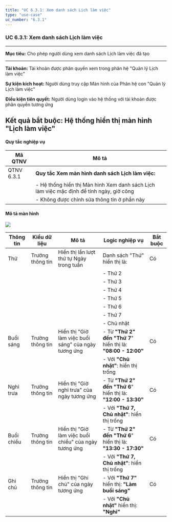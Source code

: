 ```yaml
---
title: "UC 6.3.1: Xem danh sách Lịch làm việc"
type: "use-case"
uc_number: "6.3.1"
---
```


### UC 6.3.1: Xem danh sách Lịch làm việc

  ---------------------------------------------------------------------------------------------------
  **Mục tiêu:**               Cho phép người dùng xem danh sách Lịch làm việc đã tạo
  --------------------------- -----------------------------------------------------------------------
  **Tài khoản:**              Tài khoản được phân quyền xem trong phân hệ "Quản lý Lịch làm việc"

  **Sự kiện kích hoạt:**      Người dùng truy cập Màn hình của Phân hệ con "Quản lý Lịch làm việc"

  **Điều kiện tiên quyết:**   Người dùng login vào hệ thống với tài khoản được phân quyền tương ứng

  **Kết quả bắt buộc:**       Hệ thống hiển thị màn hình "Lịch làm việc"
  ---------------------------------------------------------------------------------------------------

#### Quy tắc nghiệp vụ

| **Mã QTNV** | **Mô tả** |
| --- | --- |
| QTNV 6.3.1 | **Quy tắc Xem màn hình danh sách Lịch làm việc:** |
|  | - Hệ thống hiển thị Màn hình Xem danh sách Lịch làm việc mặc định để tính ngày, giờ công |
|  | - Không được chỉnh sửa thông tin ở phần này |

#### Mô tả màn hình

![](media/image77.png)

| **Thông tin** | **Kiểu dữ liệu** | **Mô tả** | **Logic nghiệp vụ** | **Bắt buộc** |
| --- | --- | --- | --- | --- |
| Thứ | Trường thông tin | Hiển thị lần lượt thứ tự Ngày trong tuần | Danh sách "Thứ" hiển thị là: | Có |
|  |  |  | - Thứ 2 |  |
|  |  |  | - Thứ 3 |  |
|  |  |  | - Thứ 4 |  |
|  |  |  | - Thứ 5 |  |
|  |  |  | - Thứ 6 |  |
|  |  |  | - Thứ 7 |  |
|  |  |  | - Chủ nhật |  |
| Buổi sáng | Trường thông tin | Hiển thị "Giờ làm việc buổi sáng" của ngày tương ứng | \- Từ **"Thứ 2" đến "Thứ 7**" hiển thị là: **"08:00 - 12:00"** | Có |
|  |  |  | \- Với **"Chủ nhật"**: hiển thị trống |  |
| Nghỉ trưa | Trường thông tin | Hiển thị "Giờ nghỉ trưa" của ngày tương ứng | \- Từ **"Thứ 2" đến "Thứ 6**" hiển thị là: **"12:00 - 13:30"** | Có |
|  |  |  | \- Với **"Thứ 7, Chủ nhật"**: hiển thị trống |  |
| Buổi chiều | Trường thông tin | Hiển thị "Giờ làm việc buổi chiều" của ngày tương ứng | \- Từ **"Thứ 2" đến "Thứ 6**" hiển thị là: **"13:30 - 17:30"** | Có |
|  |  |  | \- Với **"Thứ 7, Chủ nhật"**: hiển thị trống |  |
| Ghi chú | Trường thông tin | Hiển thị "Ghi chú" của ngày tương ứng | \- Với **"Thứ 7"** hiển thị: **"Làm buổi sáng"** | Có |
|  |  |  | \- Với **"Chủ nhật"** hiển thị: **"Nghỉ"** |  |
